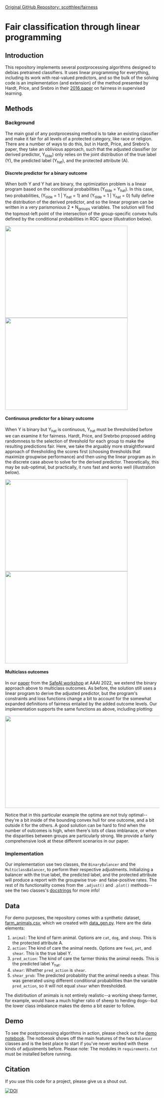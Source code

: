
[Original GitHub Repository: scotthlee/fairness](https://github.com/scotthlee/fairness/tree/master?tab=readme-ov-file)

# Fair classification through linear programming
## Introduction
This repository implements several postprocessing algorithms designed to debias pretrained classifiers. It uses linear programming for everything, including its work with real-valued predictors, and so the bulk of the solving code is an implementation (and extension) of the method presented by Hardt, Price, and Srebro in their [2016 paper](https://arxiv.org/pdf/1610.02413.pdf) on fairness in supervised learning. 

## Methods
### Background
The main goal of any postprocessing method is to take an existing classifier and make it fair for all levels of a protected category, like race or religion. There are a number of ways to do this, but in Hardt, Price, and Srebro's paper, they take an oblivious approach, such that the adjusted classifier (or derived predictor, Y<sub>tilde</sub>) only relies on the joint distribution of the true label (Y), the predicted label (Y<sub>hat</sub>), and the protected attribute (A).

#### Discrete predictor for a binary outcome
When both Y and Y hat are binary, the optimization problem is a linear program based on the conditional probabilities (Y<sub>tilde</sub> = Y<sub>hat</sub>). In this case, two probabilities, (Y<sub>tilde</sub> = 1 | Y<sub>hat</sub> = 1) and (Y<sub>tilde</sub> = 1 | Y<sub>hat</sub> = 0) fully define the distribution of the derived predictor, and so the linear program can be written in a very parismonious 2 * N<sub>groups</sub> variables. The solution will find the topmost-left point of the intersection of the group-specific convex hulls defined by the conditional probabilities in ROC space (illustration below).

<img src="https://github.com/scotthlee/fairness/blob/master/img/nolines.png" width="400" height="300"><img src="https://github.com/scotthlee/fairness/blob/master/img/lines.png" width="400" height="300">

#### Continuous predictor for a binary outcome
When Y is binary but Y<sub>hat</sub> is continuous, Y<sub>hat</sub> must be thresholded before we can examine it for fairness. Hardt, Price, and Srebrbo proposed adding randomness to the selection of threshold for each group to make the resulting predictions fair. Here, we take the arguably more straightforward approach of thresholding the scores first (choosing thresholds that maximize groupwise performance) and then using the linear program as in the discrete case above to solve for the derived predictor. Theoretically, this may be sub-optimal, but practically, it runs fast and works well (illustration below). 

<img src="https://github.com/scotthlee/fairness/blob/master/img/roc_nolines.png" width="400" height="300"><img src="https://github.com/scotthlee/fairness/blob/master/img/roc_lines.png" width="400" height="300">

#### Multiclass outcomes
In our [paper](http://ceur-ws.org/Vol-3087/paper_36.pdf) from the [SafeAI workshop](https://safeai.webs.upv.es) at AAAI 2022, we extend the binary approach above to multiclass outcomes. As before, the solution still uses a linear program to derive the adjusted predictor, but the program's constraints and loss functions change a bit to account for the somewhat expanded definitions of fairness entailed by the added outcome levels. Our implementation supports the same functions as above, including plotting:

<img src="https://github.com/scotthlee/fairness/blob/master/img/strict goal with macro loss.png" width="1000" height="300">

Notice that in this particular example the optima are not truly optimal--they're a bit inside of the bounding convex hull for one outcome, and a bit outside it for the others. A good solution can be hard to find when the number of outcomes is high, when there's lots of class imblanace, or when the disparities between groups are particularly strong. We provide a fairly comprehensive look at these different scenarios in our paper.

### Implementation
Our implementation use two classes, the `BinaryBalancer` and the `MulticlassBalancer`, to perform their respective adjustments. Initializing a balancer with the true label, the predicted label, and the protected attribute will produce a report with the groupwise true- and false-positive rates. The rest of its functionality comes from the `.adjust()` and `.plot()` methods--see the two classes's [docstrings](balancers/__init__.py) for more info!

## Data
For demo purposes, the repository comes with a synthetic dataset, [farm_animals.csv](data/farm_animals.csv), which we created with [data_gen.py](data/data_gen.py). Here are the data elements:

1. `animal`: The kind of farm animal. Options are `cat`, `dog`, and `sheep`. This is the protected attribute A.
2. `action`: The kind of care the animal needs. Options are `feed`, `pet`, and `shear`. This is the true label Y.
3. `pred_action`: The kind of care the farmer thinks the animal needs. This is the predicted label Y<sub>hat</sub>.
4. `shear`: Whether `pred_action` is `shear`.
5. `shear_prob`: The predicted probability that the animal needs a shear. This was generated using different conditional probabilities than the variable `pred_action`, so it will not equal `shear` when thresholded. 

The distirbution of animals is not entirely realistic--a working sheep farmer, for example, would have a much higher ratio of sheep to herding dogs--but the lower class imbalance makes the demo a bit easier to follow.

## Demo
To see the postprocessing algorithms in action, please check out the [demo notebook](demo.ipynb). The notbeook shows off the main features of the two `Balancer` classes and is the best place to start if you've never worked with these kinds of adjustments before. Please note: The modules in `requirements.txt` must be installed before running.

## Citation
If you use this code for a project, please give us a shout out.

[![DOI](https://zenodo.org/badge/DOI/10.5281/zenodo.4890946.svg)](https://doi.org/10.5281/zenodo.4890946)


